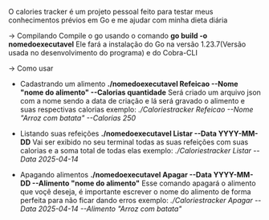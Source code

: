 O calories tracker é um projeto pessoal feito para testar meus conhecimentos prévios em Go e me ajudar com minha dieta diária

-> Compilando 
Compile o go usando o comando **go build -o nomedoexecutavel**
Ele fará a instalação do Go na versão 1.23.7(Versão usada no desenvolvimento do programa) e do Cobra-CLI

-> Como usar 
* Cadastrando um alimento
**./nomedoexecutavel Refeicao --Nome "nome do alimento" --Calorias quantidade**
Será criado um arquivo json com a nome sendo a data de criação e lá será gravado o alimento e suas respectivas calorias
exemplo: *./Caloriestracker Refeicao --Nome "Arroz com batata" --Calorias 250*

* Listando suas refeições
**./nomedoexecutavel Listar --Data YYYY-MM-DD**
Vai ser exibido no seu terminal todas as suas refeições com suas calorias e a soma total de todas elas
exemplo: *./Caloriestracker Listar --Data 2025-04-14*
 
* Apagando alimentos
**./nomedoexecutavel Apagar --Data YYYY-MM-DD --Alimento "nome do alimento"**
Esse comando apagará o alimento que voçê deseja, é importante escrever o nome do alimento de forma perfeita para não ficar dando erros
exemplo: *./Caloriestracker Apagar --Data 2025-04-14 --Alimento "Arroz com batata"*
 